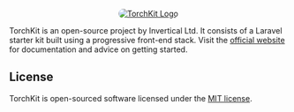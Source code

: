<!-- Logo -->
<p align="center">
    <a href="https://torchkit.co" target="_blank">
        <img src="https://torchkit.co/banner.png" alt="TorchKit Logo" style="border-radius: 10px">
    </a>
</p>

TorchKit is an open-source project by Invertical Ltd. It consists of a Laravel starter kit built using a progressive front-end stack. Visit the [official website](https://torchkit.co) for documentation and advice on getting started.

## License

TorchKit is open-sourced software licensed under the [MIT license](https://opensource.org/licenses/MIT).